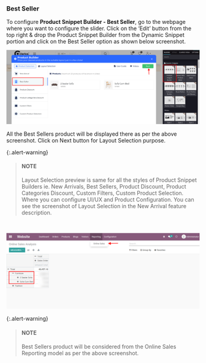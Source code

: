 
### Best Seller



To configure **Product Snippet Builder - Best Seller**, go to the webpage where you want to configure the slider. Click on the ‘Edit’ button from the top right & drop the Product Snippet Builder from the Dynamic Snippet portion and click on the Best Seller option as shown below screenshot.


![](./images/27-2-1.png)


All the Best Sellers product will be displayed there as per the above screenshot. Click on Next button for Layout Selection purpose. 



{:.alert-warning} 
> 
> #### NOTE
> 
> Layout Selection preview is same for all the styles of Product Snippet Builders ie. New Arrivals, Best Sellers, Product Discount, Product Categories Discount, Custom Filters, Custom Product Selection. Where you can configure UI/UX and Product Configuration. You can see the screenshot of Layout Selection in the New Arrival feature description.
> 
> 
> 


 


![](./images/27-2-2.png)



{:.alert-warning} 
> 
> #### NOTE
> 
> Best Sellers product will be considered from the Online Sales Reporting model as per the above screenshot.
> 
> 
> 



